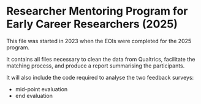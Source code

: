 <!-- README.md is generated from README.Rmd. Please edit this file -->

# Researcher Mentoring Program for Early Career Researchers (2025)

This file was started in 2023 when the EOIs were completed for the 2025 
program.

It contains all files necessary to clean the data from Qualtrics,
facilitate the matching process, and produce a report summarising the
participants.

It will also include the code required to analyse the two feedback surveys:

-   mid-point evaluation
-   end evaluation

<!-- badges: start -->
<!-- badges: end -->
<!-- _Notes from Dani's template:_ -->
<!-- This is a template for a new research project. Should contains the following -->
<!-- folders: [analysis](./analysis), [data](./data), [experiments](./experiments), -->
<!-- [other](./other), [preprocessing](./preprocessing). Optionally, it may also  -->
<!-- include a folder `models` containing modelling files, and a `writeup` folder -->
<!-- containing the project writeup.  -->
<!-- If there are other resouces (e.g., OSF folders, Overleaf documents, Google docs) -->
<!-- that are linked to the project, they should be listed in this document. -->